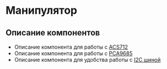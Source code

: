 # Манипулятор

## Описание компонентов

- Описание компонента для работы с [ACS712](esp_project/components/acs712/README.md)
- Описание компонента для работы с [PCA9685](esp_project/components/pca9685/README.md)
- Описание компонента для удобства работы с [I2C шиной](esp_project/components/i2c/README.md)